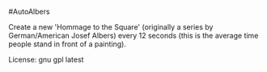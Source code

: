 #AutoAlbers

Create a new 'Hommage to the Square' (originally a series by German/American Josef Albers) every 12 seconds (this is the average time people stand in front of a painting).

License: gnu gpl latest